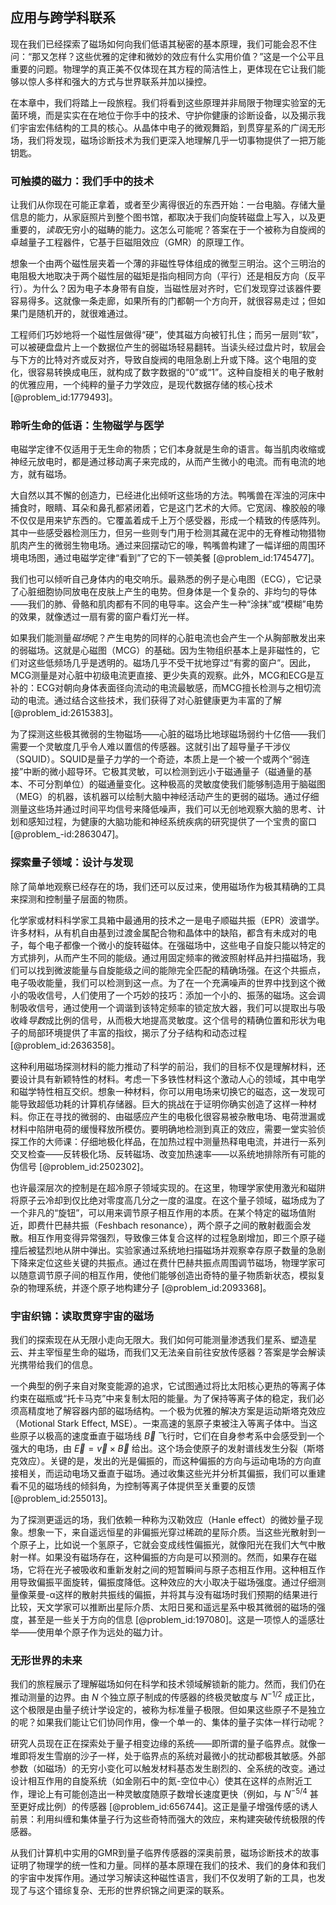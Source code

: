 ## 应用与跨学科联系

现在我们已经探索了磁场如何向我们低语其秘密的基本原理，我们可能会忍不住问：“那又怎样？这些优雅的定律和微妙的效应有什么实用价值？”这是一个公平且重要的问题。物理学的真正美不仅体现在其方程的简洁性上，更体现在它让我们能够以惊人多样和强大的方式与世界联系并加以操控。

在本章中，我们将踏上一段旅程。我们将看到这些原理并非局限于物理实验室的无菌环境，而是实实在在地位于你手中的技术、守护你健康的诊断设备，以及揭示我们宇宙宏伟结构的工具的核心。从晶体中电子的微观舞蹈，到贯穿星系的广阔无形场，我们将发现，磁场诊断技术为我们更深入地理解几乎一切事物提供了一把万能钥匙。

### 可触摸的磁力：我们手中的技术

让我们从你现在可能正拿着，或者至少离得很近的东西开始：一台电脑。存储大量信息的能力，从家庭照片到整个图书馆，都取决于我们向旋转磁盘上写入，以及更重要的，*读取*无穷小的磁畴的能力。这怎么可能呢？答案在于一个被称为自旋阀的卓越量子工程器件，它基于巨磁阻效应（GMR）的原理工作。

想象一个由两个磁性层夹着一个薄的非磁性导体组成的微型三明治。这个三明治的电阻极大地取决于两个磁性层的磁矩是指向相同方向（平行）还是相反方向（反平行）。为什么？因为电子本身带有自旋，当磁性层对齐时，它们发现穿过该器件要容易得多。这就像一条走廊，如果所有的门都朝一个方向开，就很容易走过；但如果门是随机开的，就很难通过。

工程师们巧妙地将一个磁性层做得“硬”，使其磁方向被钉扎住；而另一层则“软”，可以被硬盘盘片上一个数据位产生的弱磁场轻易翻转。当读头经过盘片时，软层会与下方的比特对齐或反对齐，导致自旋阀的电阻急剧上升或下降。这个电阻的变化，很容易转换成电压，就构成了数字数据的“0”或“1”。这种自旋相关的电子散射的优雅应用，一个纯粹的量子力学效应，是现代数据存储的核心技术 [@problem_id:1779493]。

### 聆听生命的低语：生物磁学与医学

电磁学定律不仅适用于无生命的物质；它们本身就是生命的语言。每当肌肉收缩或神经元放电时，都是通过移动离子来完成的，从而产生微小的电流。而有电流的地方，就有磁场。

大自然以其不懈的创造力，已经进化出倾听这些场的方法。鸭嘴兽在浑浊的河床中捕食时，眼睛、耳朵和鼻孔都紧闭着，它是这门艺术的大师。它宽阔、橡胶般的喙不仅仅是用来铲东西的。它覆盖着成千上万个感受器，形成一个精致的传感阵列。其中一些感受器检测压力，但另一些则专门用于检测其藏在泥中的无脊椎动物猎物肌肉产生的微弱生物电场。通过来回摆动它的喙，鸭嘴兽构建了一幅详细的周围环境电场图，通过电磁学定律“看到”了它的下一顿美餐 [@problem_id:1745477]。

我们也可以倾听自己身体内的电交响乐。最熟悉的例子是心电图（ECG），它记录了心脏细胞协同放电在皮肤上产生的电势。但身体是一个复杂的、非均匀的导体——我们的肺、骨骼和肌肉都有不同的电导率。这会产生一种“涂抹”或“模糊”电势的效果，就像透过一扇有雾的窗户看灯光一样。

如果我们能测量*磁场*呢？产生电势的同样的心脏电流也会产生一个从胸部散发出来的弱磁场。这就是心磁图（MCG）的基础。因为生物组织基本上是非磁性的，它们对这些低频场几乎是透明的。磁场几乎不受干扰地穿过“有雾的窗户”。因此，MCG测量是对心脏中初级电流更直接、更少失真的观察。此外，MCG和ECG是互补的：ECG对朝向身体表面径向流动的电流最敏感，而MCG擅长检测与之相切流动的电流。通过结合这些技术，我们获得了对心脏健康更为丰富的了解 [@problem_id:2615383]。

为了探测这些极其微弱的生物磁场——心脏的磁场比地球磁场弱约十亿倍——我们需要一个灵敏度几乎令人难以置信的传感器。这就引出了超导量子干涉仪（SQUID）。SQUID是量子力学的一个奇迹，本质上是一个被一个或两个“弱连接”中断的微小超导环。它极其灵敏，可以检测到远小于磁通量子（磁通量的基本、不可分割单位）的磁通量变化。这种极高的灵敏度使我们能够制造用于脑磁图（MEG）的机器，该机器可以绘制大脑中神经活动产生的更弱的磁场。通过仔细测量这些场并通过时间平均信号来降低噪声，我们可以无创地观察大脑的思考、计划和感知过程，为健康的大脑功能和神经系统疾病的研究提供了一个宝贵的窗口 [@problem_-id:2863047]。

### 探索量子领域：设计与发现

除了简单地观察已经存在的场，我们还可以反过来，使用磁场作为极其精确的工具来探测和控制量子层面的物质。

化学家或材料科学家工具箱中最通用的技术之一是电子顺磁共振（EPR）波谱学。许多材料，从有机自由基到过渡金属配合物和晶体中的缺陷，都含有未成对的电子，每个电子都像一个微小的旋转磁体。在强磁场中，这些电子自旋只能以特定的方式排列，从而产生不同的能级。通过用固定频率的微波照射样品并扫描磁场，我们可以找到微波能量与自旋能级之间的能隙完全匹配的精确场强。在这个共振点，电子吸收能量，我们可以检测到这一点。为了在一个充满噪声的世界中找到这个微小的吸收信号，人们使用了一个巧妙的技巧：添加一个小的、振荡的磁场。这会调制吸收信号，通过使用一个调谐到该特定频率的锁定放大器，我们可以提取出与吸收峰*导数*成比例的信号，从而极大地提高灵敏度。这个信号的精确位置和形状为电子的局部环境提供了丰富的指纹，揭示了分子结构和动态过程 [@problem_id:2636358]。

这种利用磁场探测材料的能力推动了科学的前沿，我们的目标不仅是理解材料，还要设计具有新颖特性的材料。考虑一下多铁性材料这个激动人心的领域，其中电学和磁学特性相互交织。想象一种材料，你可以用电场来切换它的磁态，这一发现可能导致超低功耗的计算机存储器。巨大的挑战在于证明你确实创造了这样一种材料。你正在寻找的微弱的、由磁感应产生的电极化很容易被杂散电场、电荷泄漏或材料中陷阱电荷的缓慢释放所模仿。要明确地检测到真正的效应，需要一堂实验侦探工作的大师课：仔细地极化样品，在加热过程中测量热释电电流，并进行一系列交叉检查——反转极化场、反转磁场、改变加热速率——以系统地排除所有可能的伪信号 [@problem_id:2502302]。

也许最深层次的控制是在超冷原子领域实现的。在这里，物理学家使用激光和磁阱将原子云冷却到仅比绝对零度高几分之一度的温度。在这个量子领域，磁场成为了一个非凡的“旋钮”，可以用来调节原子相互作用的本质。在某个特定的磁场值附近，即费什巴赫共振（Feshbach resonance），两个原子之间的散射截面会发散。相互作用变得异常强烈，导致像三体复合这样的过程急剧增加，即三个原子碰撞后被猛烈地从阱中弹出。实验家通过系统地扫描磁场并观察幸存原子数量的急剧下降来定位这些关键的共振点。通过在费什巴赫共振点周围调节磁场，物理学家可以随意调节原子间的相互作用，使他们能够创造出奇特的量子物质新状态，模拟复杂的物理系统，并逐个原子地构建分子 [@problem_id:2093368]。

### 宇宙织锦：读取贯穿宇宙的磁场

我们的探索现在从无限小走向无限大。我们如何可能测量渗透我们星系、塑造星云、并主宰恒星生命的磁场，而我们又无法亲自前往安放传感器？答案是学会解读光携带给我们的信息。

一个典型的例子来自对聚变能源的追求，它试图通过将比太阳核心更热的等离子体约束在磁瓶或“托卡马克”中来复制太阳的能量。为了保持等离子体的稳定，我们必须高精度地了解容器内部的磁场结构。一个极为优雅的解决方案是运动斯塔克效应（Motional Stark Effect, MSE）。一束高速的氢原子束被注入等离子体中。当这些原子以极高的速度垂直于磁场线 $\vec{B}$ 飞行时，它们在自身参考系中会感受到一个强大的电场，由 $\vec{E} = \vec{v} \times \vec{B}$ 给出。这个场会使原子的发射谱线发生分裂（斯塔克效应）。关键的是，发出的光是偏振的，而这种偏振的方向与运动电场的方向直接相关，而运动电场又垂直于磁场。通过收集这些光并分析其偏振，我们可以重建看不见的磁场线的倾斜角，为控制等离子体提供至关重要的反馈 [@problem_id:255013]。

为了探测更遥远的场，我们依赖一种称为汉勒效应（Hanle effect）的微妙量子现象。想象一下，来自遥远恒星的非偏振光穿过稀疏的星际介质。当这些光散射到一个原子上，比如说一个氢原子，它就会变成线性偏振光，就像阳光在我们大气中散射一样。如果没有磁场存在，这种偏振的方向是可以预测的。然而，如果存在磁场，它将在光子被吸收和重新发射之间的短暂瞬间与原子态相互作用。这种相互作用导致偏振平面旋转，偏振度降低。这种效应的大小取决于磁场强度。通过仔细测量像莱曼-α这样的散射共振线的偏振，并将其与没有磁场时我们预期的结果进行比较，天文学家可以推断出星际介质、太阳日冕和遥远星系中极其微弱的磁场的强度，甚至是一些关于方向的信息 [@problem_id:197080]。这是一项惊人的遥感壮举——使用单个原子作为远处的磁力计。

### 无形世界的未来

我们的旅程展示了理解磁场如何在科学和技术领域解锁新的能力。然而，我们仍在推动测量的边界。由 $N$ 个独立原子制成的传感器的终极灵敏度与 $N^{-1/2}$ 成正比，这个极限是由量子统计学设定的，被称为标准量子极限。但如果这些原子不是独立的呢？如果我们能让它们协同作用，像一个单一的、集体的量子实体一样行动呢？

研究人员现在正在探索处于量子相变边缘的系统——即所谓的量子临界点。就像一堆即将发生雪崩的沙子一样，处于临界点的系统对最微小的扰动都极其敏感。外部参数（如磁场）的无穷小变化可以触发材料基态发生剧烈的、全系统的改变。通过设计相互作用的自旋系统（如金刚石中的氮-空位中心）使其在这样的点附近工作，理论上有可能创造出一种灵敏度随原子数增长速度更快（例如，与 $N^{-5/4}$ 甚至更好成比例）的传感器 [@problem_id:656744]。这正是量子增强传感的诱人前景：利用纠缠和集体量子行为这些奇特而强大的效应，来构建突破传统极限的传感器。

从我们计算机中实用的GMR到量子临界传感器的深奥前景，磁场诊断技术的故事证明了物理学的统一性和力量。同样的基本原理在我们的技术、我们的身体和我们的宇宙中发挥作用。通过学习解读这种磁性语言，我们不仅发明了新的工具，也发现了与这个错综复杂、无形的世界织锦之间更深的联系。